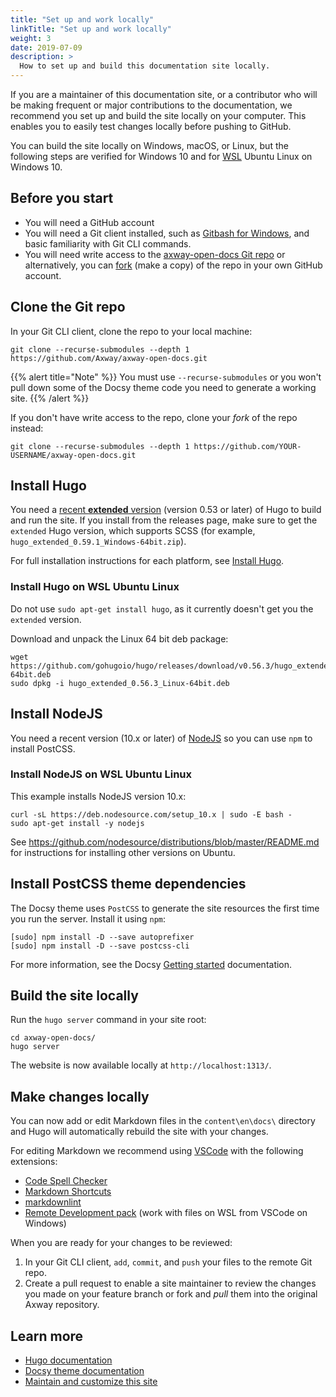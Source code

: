 ```yaml
---
title: "Set up and work locally"
linkTitle: "Set up and work locally"
weight: 3
date: 2019-07-09
description: >
  How to set up and build this documentation site locally.
---
```


If you are a maintainer of this documentation site, or a contributor who will be making frequent or major contributions to the documentation, we recommend you set up and build the site locally on your computer. This enables you to easily test changes locally before pushing to GitHub.

You can build the site locally on Windows, macOS, or Linux, but the following steps are verified for Windows 10 and for [WSL](https://docs.microsoft.com/en-us/windows/wsl/install-win10) Ubuntu Linux on Windows 10.

## Before you start

* You will need a GitHub account
* You will need a Git client installed, such as [Gitbash for Windows](https://git-scm.com/download/win), and basic familiarity with Git CLI commands.
* You will need write access to the [axway-open-docs Git repo](https://github.com/Axway/axway-open-docs) or alternatively, you can [fork](https://help.github.com/en/github/getting-started-with-github/fork-a-repo) (make a copy) of the repo in your own GitHub account.

## Clone the Git repo

In your Git CLI client, clone the repo to your local machine:

```
git clone --recurse-submodules --depth 1 https://github.com/Axway/axway-open-docs.git
```

{{% alert title="Note" %}}
You must use `--recurse-submodules` or you won't pull down some of the Docsy theme code you need to generate a working site.
{{% /alert %}}

If you don't have write access to the repo, clone your _fork_ of the repo instead:

```
git clone --recurse-submodules --depth 1 https://github.com/YOUR-USERNAME/axway-open-docs.git
```

## Install Hugo

You need a [recent **extended** version](https://github.com/gohugoio/hugo/releases) (version 0.53 or later) of Hugo to build and run the site. If you install from the releases page, make sure to get the `extended` Hugo version, which supports SCSS (for example, `hugo_extended_0.59.1_Windows-64bit.zip`).

For full installation instructions for each platform, see [Install Hugo](https://gohugo.io/getting-started/installing/).

### Install Hugo on WSL Ubuntu Linux

Do not use `sudo apt-get install hugo`, as it currently doesn't get you the `extended` version.

Download and unpack the Linux 64 bit deb package:

```
wget https://github.com/gohugoio/hugo/releases/download/v0.56.3/hugo_extended_0.56.3_Linux-64bit.deb
sudo dpkg -i hugo_extended_0.56.3_Linux-64bit.deb
```

## Install NodeJS

You need a recent version (10.x or later) of [NodeJS](https://nodejs.org/en/) so you can use `npm` to install PostCSS.

### Install NodeJS on WSL Ubuntu Linux

This example installs NodeJS version 10.x:

```
curl -sL https://deb.nodesource.com/setup_10.x | sudo -E bash -
sudo apt-get install -y nodejs
```

See <https://github.com/nodesource/distributions/blob/master/README.md> for instructions for installing other versions on Ubuntu.

## Install PostCSS theme dependencies

The Docsy theme uses `PostCSS` to generate the site resources the first time you run the server. Install it using `npm`:

```
[sudo] npm install -D --save autoprefixer
[sudo] npm install -D --save postcss-cli
```

For more information, see the Docsy [Getting started](https://www.docsy.dev/docs/getting-started/) documentation.

## Build the site locally

Run the `hugo server` command in your site root:

```
cd axway-open-docs/
hugo server
```

The website is now available locally at `http://localhost:1313/`.

## Make changes locally

You can now add or edit Markdown files in the `content\en\docs\` directory and Hugo will automatically rebuild the site with your changes.

For editing Markdown we recommend using [VSCode](https://code.visualstudio.com/download) with the following extensions:

* [Code Spell Checker](https://marketplace.visualstudio.com/items?itemName=streetsidesoftware.code-spell-checker)
* [Markdown Shortcuts](https://marketplace.visualstudio.com/items?itemName=mdickin.markdown-shortcuts)
* [markdownlint](https://marketplace.visualstudio.com/items?itemName=DavidAnson.vscode-markdownlint)
* [Remote Development pack](https://marketplace.visualstudio.com/items?itemName=ms-vscode-remote.vscode-remote-extensionpack) (work with files on WSL from VSCode on Windows)

When you are ready for your changes to be reviewed:

1. In your Git CLI client, `add`, `commit`, and `push` your files to the remote Git repo.
2. Create a pull request to enable a site maintainer to review the changes you made on your feature branch or fork and _pull_ them into the original Axway repository.

## Learn more

* [Hugo documentation](https://gohugo.io/documentation/)
* [Docsy theme documentation](https://www.docsy.dev/docs/)
* [Maintain and customize this site](/docs/contribution_guidelines/maintain_customize/)
